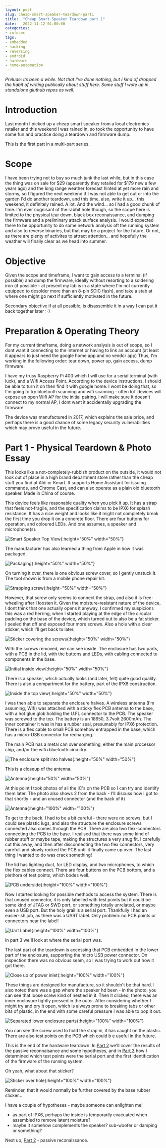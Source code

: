 ```yaml
---
layout: post
slug: cheap-smart-speaker-teardown-part1
title:  "Cheap Smart Speaker Teardown part 1"
date:   2022-11-12 01:00:00
categories:
- infosec
tags:
- embedded
- hacking
- reversing
- android
- hardware
- home-automation
---
```


_Prelude: its been a while. Not that I've done nothing, but I kind of dropped the habit of writing publically about stuff here. Some stuff I wote up in standalone giuthub repos as well._

# Introduction

Last month I picked up a cheap smart speaker from a local electronics retailer and this weekend I was rained in, so took the opportunity to have some fun and practice doing a teardown and firmware dump.

This is the first part in a multi-part series.

# Scope

I have been trying not to buy so much junk the last while, but in this case the thing was on sale for $29 (apparently they retailed for $179 new a few years ago) and the long range weather forecast hinted at yet more rain and storms, so I figured the next weekend if I was not able to get out or into the garden I'd do another teardown, and this time, also, write it up... this weekend, it definitely rained. A lot. And the wind... so I had a good chunk of time. I'm ever cognisant of the rabbit hole though, so the scope here is limited to the physical tear down, black box reconaissance, and dumping the firmware and a preliminary attack surface analysis. I would expected there to be opportunity to do some network analysis oft the running system and also to reverse binaries, but that may be a project for the future. Or not, as there are plenty of activites to attract attention... and hopefully the weather will finally clear as we head into summer.

# Objective

Given the scope and timeframe, I want to gain access to a terminal (if possible) and dump the firmware, ideally without resorting to a soldering iron (if possible - at present my lab is in a state where I'm not currently equipped to desolder more than an 8-pin SOIC flash), and take a stab at where one might go next if sufficiently motivated in the future.

Secondary objective if at all possible, is disassemble it in a way I can put it back together later :-)

# Preparation & Operating Theory

For my current timeframe, doing a network analysis is out of scope, so I dont want it connecting to the Internet or having to link an account (at least it appears to just need the google home app and no vendor app)  Thus, I'm working in the following order: tear down, power up, gain access, dump firmware.

I have my trusy Raspberry Pi 400 which I will use for a serial terminal (with luck), and a Wifi Access Point. According to the device instructions, I should be able to turn it on then find it with google home. I wont be doing that, so I'm going to try bluetooth scanning and wifi scanning - often IoT devices will expose an open Wifi AP for the initial pairing. I will make sure it doesn't connect to my normal AP, I dont want it accidentally upgrading the firmware.

The device was manufactured in 2017, which explains the sale price, and perhaps there is a good chance of some legacy security vulnerabilities which may prove useful in the future.

# Part 1 - Physical Teardown & Photo Essay

This looks like a not-completely-rubbish product on the outside, it would not look out of place in a high brand department store rather than the cheap stuff you find at Aldi or Kmart. It supports Home Assistant for issuing commands, and Chrome Cast, and can also operate as a plain old bluetooth speaker. Made in China of course.

This device feels like reasonable quality when you pick it up. It has a strap that feels not-fragile, and the specification claims to be IPX6 for splash resistance. It has a nice weight and looks like it might not completely break the first time you drop it on a concrete floor. There are four buttons for operation, and coloured LEDs. And one assumes, a speaker and microphone(s).

![Smart Speaker Top View](/images/cheap-smart-speaker-teardown-part1/10-smart-speaker.png){:height="50%" width="50%"}

The manufacturer has also learned a thing from Apple in how it was packaged.

![Packaging](/images/cheap-smart-speaker-teardown-part1/20-packaging.png){:height="50%" width="50%"}

On turning it over, there is one obvious screw cover, so I gently unstuck it. The tool shown is from a mobile phone repair kit.

![Strapping screw](/images/cheap-smart-speaker-teardown-part1/30-strap-screw.png){:height="50%" width="50%"}

However, that screw only seems to connect the strap, and also it is free-wheeling after I loosten it. Given the moisture-resistant nature of the device, I dont think that one actually opens it anyway. I confirmed my suspicions this was a red herring, when I started playing at the edge of the circular padding on the base of the device, which turned out to also be a fat sticker. I peeled that off and exposed four more screws. Also a hole with a clear sticker, which I'll get back to later.

![Sticker covering the screws](/images/cheap-smart-speaker-teardown-part1/40-screw-cover.png){:height="50%" width="50%"}

With the screws removed, we can see inside. The enclosure has two parts, with a PCB in the lid, with the buttons and LEDs, with cabling connected to components in the base.

![Initial inside view](/images/cheap-smart-speaker-teardown-part1/50-inside.png){:height="50%" width="50%"}

There is a speaker, which actually looks (and later, felt) quite good quality. There is also a compartment for the battery, part of the IPX6 construction.

![Inside the top view](/images/cheap-smart-speaker-teardown-part1/55-inside-top.png){:height="50%" width="50%"}

I was then able to separate the enclosure halves. A wireless antenna (I'm assuming, Wifi) was attached with a sticky flex PCB antenna to the base, with a hot glue glob holding the U.FL connector to the PCB. The speaker was screwed to the top. The battery is an 18650, 3.7volt 2600mAh. The inner container it was in has a rubber seal, presumably for IPX6 protection. There is a flex cable to  small PCB somehow entrapped in the base, which has a micro-USB connector for recharging.

The main PCB has a metal can over something, either the main processor chip, and/or the wifi+bluetooth circuitry.

![The enclosure split into halves](/images/cheap-smart-speaker-teardown-part1/60-enclosure.png){:height="50%" width="50%"}

This is a closeup of the antenna.

![Antenna](/images/cheap-smart-speaker-teardown-part1/65-antenna.png){:height="50%" width="50%"}

At this point I took photos of all the IC's on the PCB so I can try and identify them later. The photo also shows 2 from the back - I'll discuss how I got to that shortly - and an unused connector (and the back of it)

![Antenna](/images/cheap-smart-speaker-teardown-part1/70-ics.png){:height="100%" width="100%"}

To get to the back, I had to be a bit careful - there were no screws, but I could see plastic lugs, and also the structure the enclosure screws connected also comes through the PCB. There are also two flex-connectors connecting the PCB to the base. I realised that there was some kind of rubber stuff or maybe tape, making the structures a very snug fit. I carefully cut this away, and then after disconnecting the two flex connectors, very carefull and slowly rocked the PCB until it finally came up over. The last thing I wanted to do was crack something!

The lid has lighting duct, for LED display, and two microphones, to which the flex cables connect. There are four buttons on the PCB bottom, and a plethora of test points, which bodes well.

![PCB underside](/images/cheap-smart-speaker-teardown-part1/75-pcb-bottom.png){:height="100%" width="100%"}

Now I started looking for possible methods to access the system. There is that unused connector, it is only labelled with test points but it could be some kind of JTAG or SWD port, or something totally unrelated, or maybe even a USB port. But the holy grail is a serial port. Thankfully I had an easier-ish job, as there was a UART label. Only problem: no PCB points or connectors near the label!

![Uart Label](/images/cheap-smart-speaker-teardown-part1/80-uart-label.png){:height="100%" width="100%"}

In part 3 we'll look at where the serial port was.

The last part of the teardown is accessing that PCB embedded in the lower part of the enclosure, supporting the micro USB power connector. On inspection there was no obvious seam, so I was trying to work out how it got there.

![Close up of power inlet](/images/cheap-smart-speaker-teardown-part1/90-innerclosure-1.png){:height="100%" width="100%"}

These things are designed for manufacture, so it shouldn't be that hard. I also noted there was a gap where the speaker hd been - in the photo, you can see that loose screw kind of nestled in it. Then it clicked, there was an inner enclosure tightly pressed in the outer. After considering whether I might try and pry it open, which is always prone to breaking tabs or other bits of plastic, in the end with some careful pressure I was able to pop it out.

![Separated lower enclosure parts](/images/cheap-smart-speaker-teardown-part1/90-innerclosure-separated.png){:height="100%" width="100%"}

You can see the screw used to hold the strap in, it has caught on the plastic. There are also test points on the PCB which could b e useful in the future.

This is the end of the hardware teardown. In [Part 2](2022-11-12-cheap-smart-speaker-teardown-part2.markdown) we'll cover the results of the passive reconnaisance and some hypotheses, and in [Part 3](2022-11-12-cheap-smart-speaker-teardown-part32.markdown) how I determined which test points were the serial port and the first identification of the firmware of the running system.

Oh yeah, what about that sticker?

![Sticker over hole](/images/cheap-smart-speaker-teardown-part1/95-airhole.png){:height="100%" width="100%"}

Reminder, that it would normally be further covered by the base rubber sticker...

I have a couple of hypotheses - maybe someone can enlighten me!
- as part of IPX6, perhaps the inside is temporarily evacuated when assembled to remove latent moisture? 
- maybe it somehow complements the speaker? sub-woofer or damping or something?

Next up, [Part 2](2022-11-12-cheap-smart-speaker-teardown-part2.markdown) - passive reconaissance.
